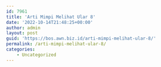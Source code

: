 ```yaml
---
id: 7961
title: 'Arti Mimpi Melihat Ular 8'
date: '2022-10-14T21:48:25+00:00'
author: admin
layout: post
guid: 'https://bos.awn.biz.id/arti-mimpi-melihat-ular-8/'
permalink: /arti-mimpi-melihat-ular-8/
categories:
    - Uncategorized
---
```


